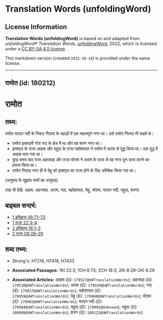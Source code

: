 # Translation Words (unfoldingWord)

## License Information

**Translation Words (unfoldingWord)** is based on and adapted from: _unfoldingWord® Translation Words_, [unfoldingWord](https://unfoldingword.org/utw), 2022, which is licensed under a [CC BY-SA 4.0 license](https://creativecommons.org/licenses/by-sa/4.0/legalcode.en).

This markdown version (created `2025-10-16`) is provided under the same license.



--------------------------------

## रामोत (id: 180212)

रामोत
=====

तथ्य:
-----

रामोत यरदन नदी के निकट गिलाद के पहाड़ों में एक महत्वपूर्ण नगर था। उसे रामोत गिलाद भी कहते थे।

* रामोत इस्राएली गोत्र गाद के क्षेत्र में था और वह शरण नगर था।
* इस्राएल के राजा आहाब और यहूदा के राजा यहोशापात ने रामोत में अराम से युद्ध किया था। उस युद्ध में आहाब मारा गया था।
* कुछ समय बाद राजा अहज्याह और राजा योराम ने अराम के राजा से वह नगर पुनः प्राप्त करने का प्रयास किया था।
* रामोत गिलाद नगर ही में येहू को इस्राएल का राजा होने के लिए अभिषेक किया गया था।

(अनुवाद के सुझाव नामों का अनुवाद)

(यह भी देखें: अहाब, अहज्याह, अराम, गाद, यहोशापात, येहू, योराम, यरदन नदी, यहूदा, शरण)

बाइबल सन्दर्भ:
--------------

* [1 इतिहास 06:71–73](https://ref.ly/1Chr0:0)
* [1 राजा 22:3–4](https://ref.ly/1Kgs0:0)
* [2 इतिहास 18:1–3](https://ref.ly/2Chr0:0)
* [2 राजा 08:28–29](https://ref.ly/2Kgs0:0)

शब्द तथ्य:
----------

* Strong's: H7216, H7418, H7433

* **Associated Passages:** 1KI 22:3; 1CH 6:73; 2CH 18:3; 2KI 8:28–2KI 8:29
* **Associated Articles:** आहाब (ID: `179527@UWTranslationWords`); अहज्याह (ID: `179530@UWTranslationWords`); अराम (ID: `179559@UWTranslationWords`); गाद (ID: `179837@UWTranslationWords`); यहोशापात (ID: `179959@UWTranslationWords`); येहू (ID: `179960@UWTranslationWords`); योराम (ID: `179983@UWTranslationWords`); यरदन नदी (ID: `179984@UWTranslationWords`); यहूदा (ID: `179991@Unknown`); यहूदा (ID: `180009@UWTranslationWords`); शरण (ID: `180222@UWTranslationWords`)

